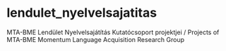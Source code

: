 # lendulet_nyelvelsajatitas
MTA-BME Lendület Nyelvelsajátítás Kutatócsoport projektjei / Projects of MTA-BME Momentum Language Acquisition Research Group
